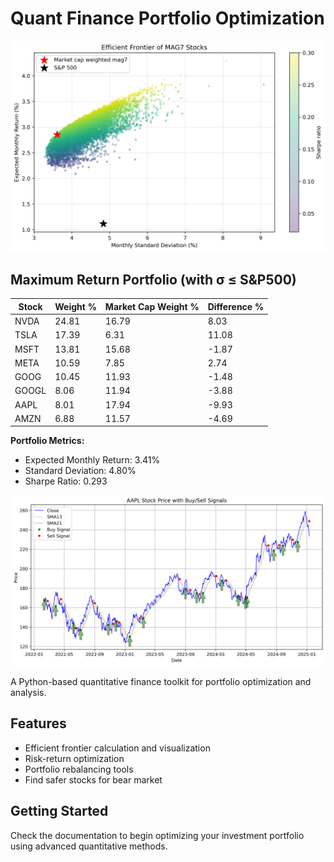 # Quant Finance Portfolio Optimization

![Efficient Frontier](efficient_frontier.png)

## Maximum Return Portfolio (with σ ≤ S&P500)

| Stock | Weight % | Market Cap Weight % | Difference % |
|-------|----------|-------------------|--------------|
| NVDA  | 24.81    | 16.79             | 8.03         |
| TSLA  | 17.39    | 6.31              | 11.08        |
| MSFT  | 13.81    | 15.68             | -1.87        |
| META  | 10.59    | 7.85              | 2.74         |
| GOOG  | 10.45    | 11.93             | -1.48        |
| GOOGL | 8.06     | 11.94             | -3.88        |
| AAPL  | 8.01     | 17.94             | -9.93        |
| AMZN  | 6.88     | 11.57             | -4.69        |

**Portfolio Metrics:**
- Expected Monthly Return: 3.41%
- Standard Deviation: 4.80%
- Sharpe Ratio: 0.293

![Buy/Sell Signal using momentum](AAPL_stock_price.png)

A Python-based quantitative finance toolkit for portfolio optimization and analysis.

## Features
- Efficient frontier calculation and visualization
- Risk-return optimization
- Portfolio rebalancing tools
- Find safer stocks for bear market

## Getting Started
Check the documentation to begin optimizing your investment portfolio using advanced quantitative methods.
